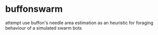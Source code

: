 # buffonswarm
attempt use buffon's needle area estimation as an heuristic for foraging behaviour of a simulated swarm bots
